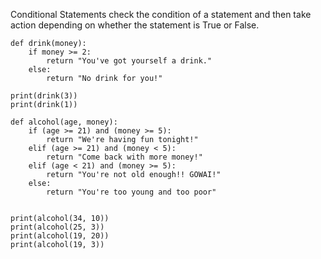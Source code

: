 Conditional Statements check the condition of a statement and then take action depending on whether the statement is True or False.

```
def drink(money):
	if money >= 2:
		return "You've got yourself a drink."
	else:
		return "No drink for you!"

print(drink(3))
print(drink(1))

def alcohol(age, money):
	if (age >= 21) and (money >= 5):
		return "We're having fun tonight!"
	elif (age >= 21) and (money < 5):
		return "Come back with more money!"
	elif (age < 21) and (money >= 5):
		return "You're not old enough!! GOWAI!"
	else:
		return "You're too young and too poor"


print(alcohol(34, 10))
print(alcohol(25, 3))
print(alcohol(19, 20))
print(alcohol(19, 3))
```